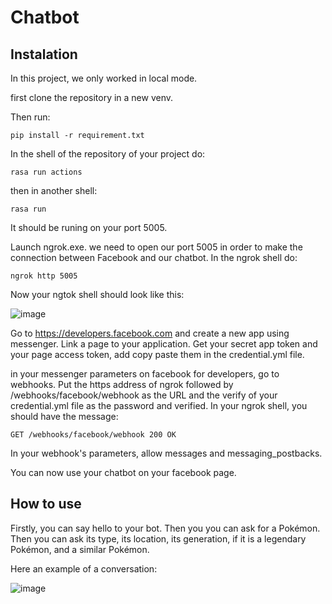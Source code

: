 # Chatbot

## Instalation

In this project, we only worked in local mode.

first clone the repository in a new venv.

Then run:

```pip install -r requirement.txt```

In the shell of the repository of your project do:

```rasa run actions```

then in another shell:

```rasa run```

It should be runing on your port 5005.

Launch ngrok.exe. we need to open our port 5005 in order to make the connection between Facebook and our chatbot. In the ngrok shell do:

```ngrok http 5005```

Now your ngtok shell should look like this:

![image](https://user-images.githubusercontent.com/74590573/112733117-52831a00-8f3e-11eb-8a7d-8cf4e6a8c5bf.png)

Go to https://developers.facebook.com and create a new app using messenger. Link a page to your application.
Get your secret app token and your page access token, add copy paste them in the credential.yml file.

in your messenger parameters on facebook for developers, go to webhooks. Put the https address of ngrok followed by /webhooks/facebook/webhook as the URL and the verify of your credential.yml file as the password and verified. In your ngrok shell, you should have the message:

```GET /webhooks/facebook/webhook 200 OK ```

In your webhook's parameters, allow messages and messaging_postbacks.

You can now use your chatbot on your facebook page.

## How to use

Firstly, you can say hello to your bot. Then you you can ask for a Pokémon. Then you can ask its type, its location, its generation, if it is a legendary Pokémon, and a similar Pokémon.

Here an example of a conversation:

![image](https://user-images.githubusercontent.com/74590573/112734596-10120b00-8f47-11eb-9e06-a4d2ee10778f.png)
